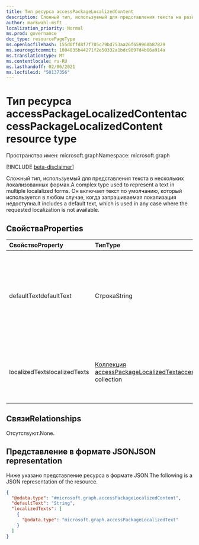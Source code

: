 ```yaml
---
title: Тип ресурса accessPackageLocalizedContent
description: Сложный тип, используемый для представления текста на разных локальных уровнях вместе с текстом по умолчанию.*
author: markwahl-msft
localization_priority: Normal
ms.prod: governance
doc_type: resourcePageType
ms.openlocfilehash: 155d0ffd8f7f705c79bd753aa26f659968b87829
ms.sourcegitcommit: 1004835b44271f2e50332a1bdc9097d4b06a914a
ms.translationtype: MT
ms.contentlocale: ru-RU
ms.lasthandoff: 02/06/2021
ms.locfileid: "50137356"
---
```

# <a name="accesspackagelocalizedcontent-resource-type"></a><span data-ttu-id="e331b-103">Тип ресурса accessPackageLocalizedContent</span><span class="sxs-lookup"><span data-stu-id="e331b-103">accessPackageLocalizedContent resource type</span></span>

<span data-ttu-id="e331b-104">Пространство имен: microsoft.graph</span><span class="sxs-lookup"><span data-stu-id="e331b-104">Namespace: microsoft.graph</span></span>

[!INCLUDE [beta-disclaimer](../../includes/beta-disclaimer.md)]

<span data-ttu-id="e331b-105">Сложный тип, используемый для представления текста в нескольких локализованных формах.</span><span class="sxs-lookup"><span data-stu-id="e331b-105">A complex type used to represent a text in multiple localalized forms.</span></span> <span data-ttu-id="e331b-106">Он включает текст по умолчанию, который используется в любом случае, когда запрашиваемая локализация недоступна.</span><span class="sxs-lookup"><span data-stu-id="e331b-106">It includes a default text, which is used in any case where the requested localization is not available.</span></span>

## <a name="properties"></a><span data-ttu-id="e331b-107">Свойства</span><span class="sxs-lookup"><span data-stu-id="e331b-107">Properties</span></span>
|<span data-ttu-id="e331b-108">Свойство</span><span class="sxs-lookup"><span data-stu-id="e331b-108">Property</span></span>|<span data-ttu-id="e331b-109">Тип</span><span class="sxs-lookup"><span data-stu-id="e331b-109">Type</span></span>|<span data-ttu-id="e331b-110">Описание</span><span class="sxs-lookup"><span data-stu-id="e331b-110">Description</span></span>|
|:---|:---|:---|
|<span data-ttu-id="e331b-111">defaultText</span><span class="sxs-lookup"><span data-stu-id="e331b-111">defaultText</span></span>|<span data-ttu-id="e331b-112">Строка</span><span class="sxs-lookup"><span data-stu-id="e331b-112">String</span></span>|<span data-ttu-id="e331b-113">Строка отката, которая используется, когда запрашиваемая локализация недоступна.</span><span class="sxs-lookup"><span data-stu-id="e331b-113">The fallback string, which is used when a requested localization is not available.</span></span> <span data-ttu-id="e331b-114">Обязательный элемент.</span><span class="sxs-lookup"><span data-stu-id="e331b-114">Required.</span></span> |
|<span data-ttu-id="e331b-115">localizedTexts</span><span class="sxs-lookup"><span data-stu-id="e331b-115">localizedTexts</span></span>|<span data-ttu-id="e331b-116">[Коллекция accessPackageLocalizedText](../resources/accesspackagelocalizedtext.md)</span><span class="sxs-lookup"><span data-stu-id="e331b-116">[accessPackageLocalizedText](../resources/accesspackagelocalizedtext.md) collection</span></span>|<span data-ttu-id="e331b-117">Контент, представленный в формате для определенного локали.</span><span class="sxs-lookup"><span data-stu-id="e331b-117">Content represented in a format for a specific locale.</span></span> |

## <a name="relationships"></a><span data-ttu-id="e331b-118">Связи</span><span class="sxs-lookup"><span data-stu-id="e331b-118">Relationships</span></span>
<span data-ttu-id="e331b-119">Отсутствуют.</span><span class="sxs-lookup"><span data-stu-id="e331b-119">None.</span></span>

## <a name="json-representation"></a><span data-ttu-id="e331b-120">Представление в формате JSON</span><span class="sxs-lookup"><span data-stu-id="e331b-120">JSON representation</span></span>
<span data-ttu-id="e331b-121">Ниже указано представление ресурса в формате JSON.</span><span class="sxs-lookup"><span data-stu-id="e331b-121">The following is a JSON representation of the resource.</span></span>
<!-- {
  "blockType": "resource",
  "@odata.type": "microsoft.graph.accessPackageLocalizedContent"
}
-->
``` json
{
  "@odata.type": "#microsoft.graph.accessPackageLocalizedContent",
  "defaultText": "String",
  "localizedTexts": [
    {
      "@odata.type": "microsoft.graph.accessPackageLocalizedText"
    }
  ]
}
```
